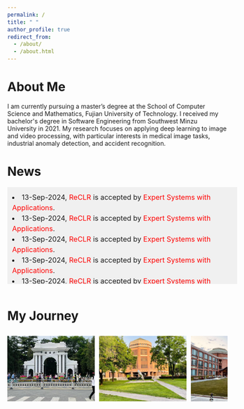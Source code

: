 ```yaml
---
permalink: /
title: " "
author_profile: true
redirect_from: 
  - /about/
  - /about.html
---
```


About Me
=
I am currently pursuing a master’s degree at the School of Computer Science and Mathematics, Fujian University of Technology. I received my bachelor's degree in Software Engineering from Southwest Minzu University in 2021. My research focuses on applying deep learning to image and video processing, with particular interests in medical image tasks, industrial anomaly detection, and accident recognition.
<br>

News
=
<div style="height: 200px; width: 100%; overflow-y: scroll; border: 1px solid transparent; background-color: #f0f0f0; padding: 10px;font-size: 16px; line-height: 1.5;">
    <li>13-Sep-2024, <span style="color: red;">ReCLR</span> is accepted by <span style="color: red;">Expert Systems with Applications</span>.</li>
  <li>13-Sep-2024, <span style="color: red;">ReCLR</span> is accepted by <span style="color: red;">Expert Systems with Applications</span>.</li>
  <li>13-Sep-2024, <span style="color: red;">ReCLR</span> is accepted by <span style="color: red;">Expert Systems with Applications</span>.</li>
  <li>13-Sep-2024, <span style="color: red;">ReCLR</span> is accepted by <span style="color: red;">Expert Systems with Applications</span>.</li>
  <li>13-Sep-2024, <span style="color: red;">ReCLR</span> is accepted by <span style="color: red;">Expert Systems with Applications</span>.</li>
  <li>13-Sep-2024, <span style="color: red;">ReCLR</span> is accepted by <span style="color: red;">Expert Systems with Applications</span>.</li>
  <li>13-Sep-2024, <span style="color: red;">ReCLR</span> is accepted by <span style="color: red;">Expert Systems with Applications</span>.</li>
  <li>13-Sep-2024, <span style="color: red;">ReCLR</span> is accepted by <span style="color: red;">Expert Systems with Applications</span>.</li>
  <li>13-Sep-2024, <span style="color: red;">ReCLR</span> is accepted by <span style="color: red;">Expert Systems with Applications</span>.</li>
</div>
<br>

My Journey
=
<style>
  .carousel-container {
    display: flex;
    overflow-x: auto;
    scroll-snap-type: x mandatory;
    gap: 10px; /* 图片之间的间隔 */
    padding: 10px; /* 外边距 */
    scrollbar-width: thin; /* Firefox 自定义滚动条宽度 */
    scrollbar-color: rgba(136, 136, 136, 0.5) rgba(221, 221, 221, 0.5); /* Firefox 自定义滚动条颜色 */
  }

  .carousel-container img {
    flex: 0 0 auto;
    width: 200px; /* 图片宽度 */
    height: 150px; /* 图片高度 */
    object-fit: cover; /* 保持图片比例 */
    scroll-snap-align: start;
  }

  /* Chrome, Safari 和 Opera */
  .carousel-container::-webkit-scrollbar {
    width: 8px; /* 滚动条宽度 */
  }

  .carousel-container::-webkit-scrollbar-track {
    background: rgba(221, 221, 221, 0.5); /* 滚动条背景透明度 */
  }

  .carousel-container::-webkit-scrollbar-thumb {
    background: rgba(136, 136, 136, 0.5); /* 滚动条颜色透明度 */
    border-radius: 4px; /* 滚动条圆角 */
  }

  .carousel-container::-webkit-scrollbar-thumb:hover {
    background: rgba(85, 85, 85, 0.5); /* 滚动条悬停颜色透明度 */
  }
</style>

<div class="carousel-container">
  <img src="images/pic1.jpg" alt="Photo 1" />
  <img src="images/pic2.jpg" alt="Photo 2" />
  <img src="images/pic3.jpg" alt="Photo 3" />
  <img src="images/pic4.jpg" alt="Photo 4" />
  <img src="images/pic5.jpg" alt="Photo 5" />
  <img src="images/pic6.jpg" alt="Photo 6" />
  <img src="images/pic7.jpg" alt="Photo 7" />
  <img src="images/pic8.jpg" alt="Photo 8" />
  <img src="images/pic9.jpg" alt="Photo 9" />
  <img src="images/pic10.jpg" alt="Photo 10" />
  <img src="images/pic11.jpg" alt="Photo 11" />
</div>
